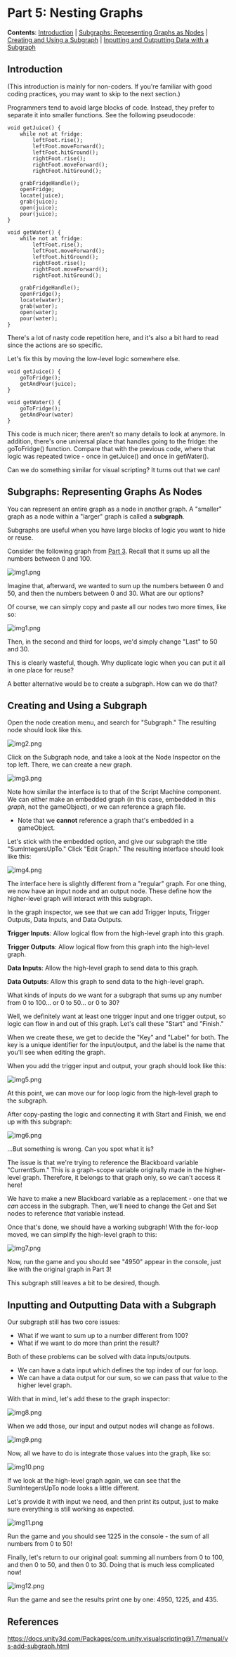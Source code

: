 # Part 5: Nesting Graphs

**Contents**: [Introduction](#introduction) | [Subgraphs: Representing Graphs as Nodes](#subgraphs--representing-graphs-as-nodes) | [Creating and Using a Subgraph](#creating-and-using-a-subgraph) | [Inputting and Outputting Data with a Subgraph](#inputting-and-outputting-data-with-a-subgraph)

## Introduction

(This introduction is mainly for non-coders. If you're familiar with good coding practices, you may want to skip to the next section.)

Programmers tend to avoid large blocks of code. Instead, they prefer to separate it into smaller functions. See the following pseudocode:

```
void getJuice() {
    while not at fridge:
        leftFoot.rise();
        leftFoot.moveForward();
        leftFoot.hitGround();
        rightFoot.rise();
        rightFoot.moveForward();
        rightFoot.hitGround();
    
    grabFridgeHandle();
    openFridge;
    locate(juice);
    grab(juice);
    open(juice);
    pour(juice);
}

void getWater() {
    while not at fridge:
        leftFoot.rise();
        leftFoot.moveForward();
        leftFoot.hitGround();
        rightFoot.rise();
        rightFoot.moveForward();
        rightFoot.hitGround();
    
    grabFridgeHandle();
    openFridge();
    locate(water);
    grab(water);
    open(water);
    pour(water);
}
```

There's a lot of nasty code repetition here, and it's also a bit hard to read since the actions are so specific.

Let's fix this by moving the low-level logic somewhere else.

```
void getJuice() {
    goToFridge();
    getAndPour(juice);
}

void getWater() {
    goToFridge();
    getAndPour(water)
}
```

This code is much nicer; there aren't so many details to look at anymore. In addition, there's one universal place that handles going to the fridge: the goToFridge() function. Compare that with the previous code, where that logic was repeated twice - once in getJuice() and once in getWater().

Can we do something similar for visual scripting? It turns out that we can!

## Subgraphs: Representing Graphs As Nodes

You can represent an entire graph as a node in another graph. A "smaller" graph as a node within a "larger" graph is called a **subgraph**.

Subgraphs are useful when you have large blocks of logic you want to hide or reuse.

Consider the following graph from [Part 3](3_TheBlackBoard.md). Recall that it sums up all the numbers between 0 and 100.

<img alt="img1.png" src="../Images/3/img2.png"/>

Imagine that, afterward, we wanted to sum up the numbers between 0 and 50, and then the numbers between 0 and 30. What are our options?

Of course, we can simply copy and paste all our nodes two more times, like so:

<img alt="img1.png" src="../Images/5/img1.png"/>

Then, in the second and third for loops, we'd simply change "Last" to 50 and 30.

This is clearly wasteful, though. Why duplicate logic when you can put it all in one place for reuse?

A better alternative would be to create a subgraph. How can we do that?

## Creating and Using a Subgraph

Open the node creation menu, and search for "Subgraph." The resulting node should look like this.

<img alt="img2.png" src="../Images/5/img2.png"/>

Click on the Subgraph node, and take a look at the Node Inspector on the top left. There, we can create a new graph.

<img alt="img3.png" src="../Images/5/img3.png"/>

Note how similar the interface is to that of the Script Machine component. We can either make an embedded graph (in this case, embedded in this *graph*, not the gameObject), or we can reference a graph file.
- Note that we **cannot** reference a graph that's embedded in a gameObject.

Let's stick with the embedded option, and give our subgraph the title "SumIntegersUpTo." Click "Edit Graph." The resulting interface should look like this:

<img alt="img4.png" src="../Images/5/img4.png"/>

The interface here is slightly different from a "regular" graph. For one thing, we now have an input node and an output node. These define how the higher-level graph will interact with this subgraph.

In the graph inspector, we see that we can add Trigger Inputs, Trigger Outputs, Data Inputs, and Data Outputs.

**Trigger Inputs**: Allow logical flow from the high-level graph into this graph.

**Trigger Outputs**: Allow logical flow from this graph into the high-level graph.

**Data Inputs**: Allow the high-level graph to send data to this graph.

**Data Outputs**: Allow this graph to send data to the high-level graph.

What kinds of inputs do we want for a subgraph that sums up any number from 0 to 100... or 0 to 50... or 0 to 30?

Well, we definitely want at least one trigger input and one trigger output, so logic can flow in and out of this graph. Let's call these "Start" and "Finish."

When we create these, we get to decide the "Key" and "Label" for both. The key is a unique identifier for the input/output, and the label is the name that you'll see when editing the graph.

When you add the trigger input and output, your graph should look like this:

<img alt="img5.png" src="../Images/5/img5.png"/>

At this point, we can move our for loop logic from the high-level graph to the subgraph.

After copy-pasting the logic and connecting it with Start and Finish, we end up with this subgraph:

<img alt="img6.png" src="../Images/5/img6.png"/>

...But something is wrong. Can you spot what it is?

The issue is that we're trying to reference the Blackboard variable "CurrentSum." This is a graph-scope variable originally made in the higher-level graph. Therefore, it belongs to that graph only, so we can't access it here!

We have to make a new Blackboard variable as a replacement - one that we *can* access in the subgraph. Then, we'll need to change the Get and Set nodes to reference *that* variable instead.

Once that's done, we should have a working subgraph! With the for-loop moved, we can simplify the high-level graph to this:

<img alt="img7.png" src="../Images/5/img7.png"/>

Now, run the game and you should see "4950" appear in the console, just like with the original graph in Part 3!

This subgraph still leaves a bit to be desired, though.

## Inputting and Outputting Data with a Subgraph

Our subgraph still has two core issues:
- What if we want to sum up to a number different from 100?
- What if we want to do more than print the result?

Both of these problems can be solved with data inputs/outputs.
- We can have a data input which defines the top index of our for loop.
- We can have a data output for our sum, so we can pass that value to the higher level graph.

With that in mind, let's add these to the graph inspector:

<img alt="img8.png" src="../Images/5/img8.png"/>

When we add those, our input and output nodes will change as follows.

<img alt="img9.png" src="../Images/5/img9.png"/>

Now, all we have to do is integrate those values into the graph, like so:

<img alt="img10.png" src="../Images/5/img10.png"/>

If we look at the high-level graph again, we can see that the SumIntegersUpTo node looks a little different.

Let's provide it with input we need, and then print its output, just to make sure everything is still working as expected.

<img alt="img11.png" src="../Images/5/img11.png"/>

Run the game and you should see 1225 in the console - the sum of all numbers from 0 to 50!

Finally, let's return to our original goal: summing all numbers from 0 to 100, and then 0 to 50, and then 0 to 30. Doing that is much less complicated now!

<img alt="img12.png" src="../Images/5/img12.png"/>

Run the game and see the results print one by one: 4950, 1225, and 435.

## References

https://docs.unity3d.com/Packages/com.unity.visualscripting@1.7/manual/vs-add-subgraph.html
